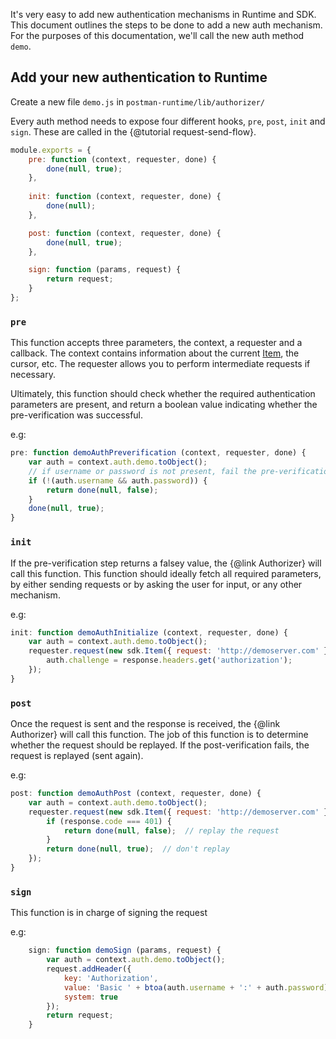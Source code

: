 It's very easy to add new authentication mechanisms in Runtime and SDK. This document outlines the steps to be 
done to add a new auth mechanism. For the purposes of this documentation, we'll call the new auth method `demo`.

## Add your new authentication to Runtime

Create a new file `demo.js` in `postman-runtime/lib/authorizer/`

Every auth method needs to expose four different hooks, `pre`, `post`, `init` and `sign`. These
are called in the {@tutorial request-send-flow}.

```javascript
module.exports = {
    pre: function (context, requester, done) {
        done(null, true);
    },
 
    init: function (context, requester, done) {
        done(null);
    },

    post: function (context, requester, done) {
        done(null, true);
    },

    sign: function (params, request) {
        return request;
    }
};
```

### `pre`
This function accepts three parameters, the context, a requester and a callback. The context contains information
about the current [Item](http://www.postmanlabs.com/postman-collection/Item.html), the cursor, etc.  The requester 
allows you to perform intermediate requests if necessary.

Ultimately, this function should check whether the required authentication parameters are present, and return a
boolean value indicating whether the pre-verification was successful.

e.g:
```javascript
pre: function demoAuthPreverification (context, requester, done) {
    var auth = context.auth.demo.toObject();
    // if username or password is not present, fail the pre-verification step.
    if (!(auth.username && auth.password)) {
        return done(null, false); 
    }
    done(null, true);
}
```

### `init`
If the pre-verification step returns a falsey value, the {@link Authorizer} will call this function. This function 
should ideally fetch all required parameters, by either sending requests or by asking the user for input, or any
other mechanism.

e.g:
```javascript
init: function demoAuthInitialize (context, requester, done) {
    var auth = context.auth.demo.toObject();
    requester.request(new sdk.Item({ request: 'http://demoserver.com' }), function(err, response) {
        auth.challenge = response.headers.get('authorization');
    });
}
```

### `post`
Once the request is sent and the response is received, the {@link Authorizer} will call this function. The job of this
function is to determine whether the request should be replayed. If the post-verification fails, the request is 
replayed (sent again).

e.g:
```javascript
post: function demoAuthPost (context, requester, done) {
    var auth = context.auth.demo.toObject();
    requester.request(new sdk.Item({ request: 'http://demoserver.com' }), function(err, response) {
        if (response.code === 401) {
            return done(null, false);  // replay the request
        }
        return done(null, true);  // don't replay
    });
}
```

### `sign`

This function is in charge of signing the request

e.g:
```javascript
    sign: function demoSign (params, request) {
        var auth = context.auth.demo.toObject();
        request.addHeader({
            key: 'Authorization',
            value: 'Basic ' + btoa(auth.username + ':' + auth.password),
            system: true
        });
        return request;
    }
```
